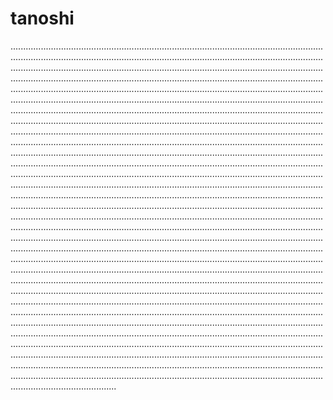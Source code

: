 # tanoshi

..........................................................................................................................................................................................................................................................................................................................................................................................................................................................................................................................................................................................................................................................................................................................................................................................................................................................................................................................................................................................................................................................................................................................................................................................................................................................................................................................................................................................................................................................................................................................................................................................................................................................................................................................................................................................................................................................................................................................................................................................................................................................................................................................................................................................................................................................................................................................................................................................................................................................................................................................................................................................................................................................................................................................................................................................................................................................................................................................................................................................................................................................................................................................................................................................................................................................................................................................................................................................................................................................................................................................................................................................................................................................................................................................................................................................................................................................................................................................................................................................................................................................................................................................................................................